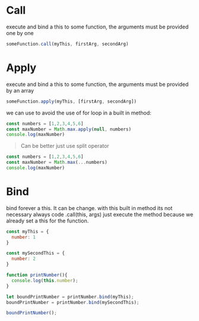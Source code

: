 # Call
execute and bind a this to some function, the arguments must be provided one by one
```js
someFunction.call(myThis, firstArg, secondArg)
```

# Apply
execute and bind a this to some function, the arguments must be provided by an array

```js
someFunction.apply(myThis, [firstArg, secondArg])
```

we can use to avoid the use of for loop in a built in method:

```js
const numbers = [1,2,3,4,5,6]
const maxNumber = Math.max.apply(null, numbers)
console.log(maxNumber)
```
> Can be better just use split operator

```js
const numbers = [1,2,3,4,5,6]
const maxNumber = Math.max(...numbers)
console.log(maxNumber)
```

# Bind
bind forever a this. It can be change. with this built in method its not necessary always code .call(this, args) just execute the method because we already set a this for the function.

```js
const myThis = {
  number: 1
}

const mySecondThis = {
  number: 2
}

function printNumber(){
  console.log(this.number);
}

let boundPrintNumber = printNumber.bind(myThis);
boundPrintNumber = printNumber.bind(mySecondThis);

boundPrintNumber();
```